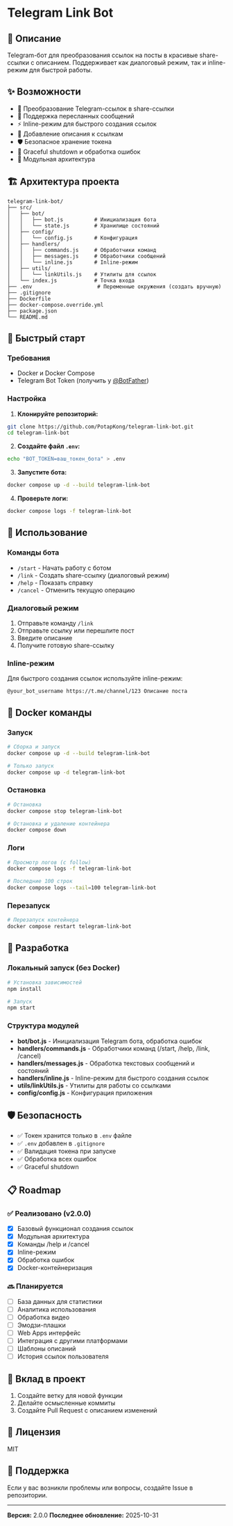 # Telegram Link Bot

## 📝 Описание

Telegram-бот для преобразования ссылок на посты в красивые share-ссылки с описанием. Поддерживает как диалоговый режим, так и inline-режим для быстрой работы.

## ✨ Возможности

- 🔗 Преобразование Telegram-ссылок в share-ссылки
- 📨 Поддержка пересланных сообщений
- ⚡ Inline-режим для быстрого создания ссылок
- 📝 Добавление описания к ссылкам
- 🛡️ Безопасное хранение токена
- 🔄 Graceful shutdown и обработка ошибок
- 🎯 Модульная архитектура

## 🏗️ Архитектура проекта

```
telegram-link-bot/
├── src/
│   ├── bot/
│   │   ├── bot.js          # Инициализация бота
│   │   └── state.js        # Хранилище состояний
│   ├── config/
│   │   └── config.js       # Конфигурация
│   ├── handlers/
│   │   ├── commands.js     # Обработчики команд
│   │   ├── messages.js     # Обработчики сообщений
│   │   └── inline.js       # Inline-режим
│   ├── utils/
│   │   └── linkUtils.js    # Утилиты для ссылок
│   └── index.js            # Точка входа
├── .env                     # Переменные окружения (создать вручную)
├── .gitignore
├── Dockerfile
├── docker-compose.override.yml
├── package.json
└── README.md
```

## 🚀 Быстрый старт

### Требования

- Docker и Docker Compose
- Telegram Bot Token (получить у [@BotFather](https://t.me/BotFather))

### Настройка

1. **Клонируйте репозиторий:**

```bash
git clone https://github.com/PotapKong/telegram-link-bot.git
cd telegram-link-bot
```

2. **Создайте файл `.env`:**

```bash
echo "BOT_TOKEN=ваш_токен_бота" > .env
```

3. **Запустите бота:**

```bash
docker compose up -d --build telegram-link-bot
```

4. **Проверьте логи:**

```bash
docker compose logs -f telegram-link-bot
```

## 📖 Использование

### Команды бота

- `/start` - Начать работу с ботом
- `/link` - Создать share-ссылку (диалоговый режим)
- `/help` - Показать справку
- `/cancel` - Отменить текущую операцию

### Диалоговый режим

1. Отправьте команду `/link`
2. Отправьте ссылку или перешлите пост
3. Введите описание
4. Получите готовую share-ссылку

### Inline-режим

Для быстрого создания ссылок используйте inline-режим:

```
@your_bot_username https://t.me/channel/123 Описание поста
```

## 🐳 Docker команды

### Запуск

```bash
# Сборка и запуск
docker compose up -d --build telegram-link-bot

# Только запуск
docker compose up -d telegram-link-bot
```

### Остановка

```bash
# Остановка
docker compose stop telegram-link-bot

# Остановка и удаление контейнера
docker compose down
```

### Логи

```bash
# Просмотр логов (с follow)
docker compose logs -f telegram-link-bot

# Последние 100 строк
docker compose logs --tail=100 telegram-link-bot
```

### Перезапуск

```bash
# Перезапуск контейнера
docker compose restart telegram-link-bot
```

## 🔧 Разработка

### Локальный запуск (без Docker)

```bash
# Установка зависимостей
npm install

# Запуск
npm start
```

### Структура модулей

- **bot/bot.js** - Инициализация Telegram бота, обработка ошибок
- **handlers/commands.js** - Обработчики команд (/start, /help, /link, /cancel)
- **handlers/messages.js** - Обработка текстовых сообщений и состояний
- **handlers/inline.js** - Inline-режим для быстрого создания ссылок
- **utils/linkUtils.js** - Утилиты для работы со ссылками
- **config/config.js** - Конфигурация приложения

## 🛡️ Безопасность

- ✅ Токен хранится только в `.env` файле
- ✅ `.env` добавлен в `.gitignore`
- ✅ Валидация токена при запуске
- ✅ Обработка всех ошибок
- ✅ Graceful shutdown

## 📋 Roadmap

### ✅ Реализовано (v2.0.0)

- [x] Базовый функционал создания ссылок
- [x] Модульная архитектура
- [x] Команды /help и /cancel
- [x] Inline-режим
- [x] Обработка ошибок
- [x] Docker-контейнеризация

### 🔜 Планируется

- [ ] База данных для статистики
- [ ] Аналитика использования
- [ ] Обработка видео
- [ ] Эмодзи-плашки
- [ ] Web Apps интерфейс
- [ ] Интеграция с другими платформами
- [ ] Шаблоны описаний
- [ ] История ссылок пользователя

## 🤝 Вклад в проект

1. Создайте ветку для новой функции
2. Делайте осмысленные коммиты
3. Создайте Pull Request с описанием изменений

## 📄 Лицензия

MIT

## 💬 Поддержка

Если у вас возникли проблемы или вопросы, создайте Issue в репозитории.

---

**Версия:** 2.0.0
**Последнее обновление:** 2025-10-31
